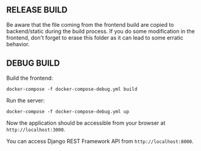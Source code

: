 RELEASE BUILD
-------------------
Be aware that the file coming from the frontend build are copied to backend/static during the build process. If you do some modification in the frontend, don't forget to erase this folder as it can lead to some erratic behavior.

DEBUG BUILD
-------------------

Build the frontend:

    docker-compose -f docker-compose-debug.yml build

Run the server:

    docker-compose -f docker-compose-debug.yml up

Now the application should be accessible from your browser at `http://localhost:3000`.

You can access Django REST Framework API from `http://localhost:8000`.